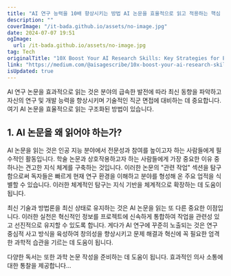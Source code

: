 ```yaml
---
title: "AI 연구 능력을 10배 향상시키는 방법 AI 논문을 효율적으로 읽고 적용하는 핵심 전략 "
description: ""
coverImage: "/it-bada.github.io/assets/no-image.jpg"
date: 2024-07-07 19:51
ogImage: 
  url: /it-bada.github.io/assets/no-image.jpg
tag: Tech
originalTitle: "10X Boost Your AI Research Skills: Key Strategies for Efficiently Reading and Applying AI Papers"
link: "https://medium.com/@aisagescribe/10x-boost-your-ai-research-skills-key-strategies-for-efficiently-reading-and-applying-ai-papers-1ffd1cae784b"
isUpdated: true
---
```






AI 연구 논문을 효과적으로 읽는 것은 분야의 급속한 발전에 따라 최신 동향을 파악하고 자신의 연구 및 개발 능력을 향상시키며 기술적인 직군 면접에 대비하는 데 중요합니다. 여기 AI 논문을 효율적으로 읽는 구조화된 방법이 있습니다.

## 1. AI 논문을 왜 읽어야 하는가?

AI 논문을 읽는 것은 인공 지능 분야에서 전문성과 참여를 높이고자 하는 사람들에게 필수적인 활동입니다. 학술 논문과 상호작용하고자 하는 사람들에게 가장 중요한 이유 중 하나는 견고한 지식 체계를 구축하는 것입니다. 이러한 논문의 "관련 작업" 섹션을 탐구함으로써 독자들은 빠르게 현재 연구 환경을 이해하고 분야를 형성해 온 주요 업적을 식별할 수 있습니다. 이러한 체계적인 탐구는 지식 기반을 체계적으로 확장하는 데 도움이 됩니다.

최신 기술과 방법론을 최신 상태로 유지하는 것은 AI 논문을 읽는 또 다른 중요한 이점입니다. 이러한 실천은 혁신적인 정보를 프로젝트에 신속하게 통합하여 작업을 관련성 있고 선진적으로 유지할 수 있도록 합니다. 게다가 AI 연구에 꾸준히 노출되는 것은 연구 중심적 사고 방식을 육성하여 창의성을 향상시키고 문제 해결과 혁신에 꼭 필요한 엄격한 과학적 습관을 기르는 데 도움이 됩니다.

<div class="content-ad"></div>

다양한 독서는 또한 과학 논문 작성을 준비하는 데 도움이 됩니다. 효과적인 의사 소통에 대한 통찰을 제공합니다...